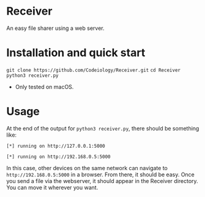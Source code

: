 # Receiver

An easy file sharer using a web server.

# Installation and quick start

`git clone https://github.com/Codeiology/Receiver.git`
`cd Receiver`
`python3 receiver.py`

* Only tested on macOS.

# Usage

At the end of the output for `python3 receiver.py`, there should be something like:


`[*] running on http://127.0.0.1:5000`

`[*] running on http://192.168.0.5:5000`


In this case, other devices on the same network can navigate to `http://192.168.0.5:5000` in a browser. From there, it should be easy.
Once you send a file via the webserver, it should appear in the Receiver directory. You can move it wherever you want.
